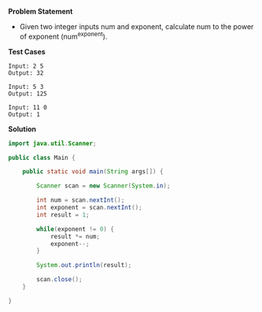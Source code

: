 **Problem Statement**

- Given two integer inputs num and exponent, calculate num to the power of exponent (num<sup>exponent</sup>).

**Test Cases**

```
Input: 2 5
Output: 32

Input: 5 3
Output: 125

Input: 11 0
Output: 1
```

**Solution**

```java
import java.util.Scanner;

public class Main {

	public static void main(String args[]) {

		Scanner scan = new Scanner(System.in);

		int num = scan.nextInt();
		int exponent = scan.nextInt();
		int result = 1;

		while(exponent != 0) {
			result *= num;
			exponent--;
		}

		System.out.println(result);

		scan.close();
	}

}
```
